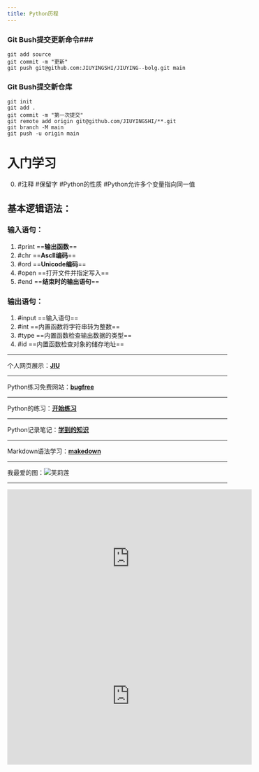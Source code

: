 ```yaml
---
title: Python历程
---
```

### Git Bush提交更新命令###
```Git
git add source
git commit -m "更新"
git push git@github.com:JIUYINGSHI/JIUYING--bolg.git main
```
### Git Bush提交新仓库
```Git
git init
git add .
git commit -m "第一次提交"
git remote add origin git@github.com/JIUYINGSHI/**.git
git branch -M main
git push -u origin main
```
# 入门学习
0. #注释 #保留字 #Python的性质 #Python允许多个变量指向同一值
## 基本逻辑语法：

### 输入语句：
1. #print 
	==**输出函数**==
2. #chr
	==**Ascll编码**==
3. #ord
	==**Unicode编码**==  
4. #open 
	==打开文件并指定写入==
5. #end
	==**结束时的输出语句**==
###  输出语句：
1. #input 
	==输入语句==
2. #int 
	==内置函数将字符串转为整数==
3. #type 
	==内置函数检查输出数据的类型==
4. #id 
	==内置函数检查对象的储存地址==
***
个人网页展示：[**JIU**](https:/JIU.rovn.ink "这个套用的是模板，之后一定要自己做一个")
***
Python练习免费网站：[**bugfree**](https:/bugfree.cc)
***
Python的练习：[**开始练习**](Python练习.py)
***
Python记录笔记：[**学到的知识**](Python记录笔记)
***
Markdown语法学习：[**makedown**](https://markdown.com.cn/basic-syntax/ "忘记怎么用就来看看吧")
***
我最爱的图：![**芙莉莲**](https://s2.loli.net/2024/03/22/5Htxku4WoQgXRBN.jpg)
***

<iframe width="560" height="315" src="https://www.youtube.com/embed/4xnsmyI5KMQ?si=FqWZNrFOwTAZiZDi" title="YouTube video player" frameborder="0" allow="accelerometer; autoplay; clipboard-write; encrypted-media; gyroscope; picture-in-picture; web-share" referrerpolicy="strict-origin-when-cross-origin" allowfullscreen></iframe>

<iframe width= 560px height= 315px src="https://player.bilibili.com/player.html?aid=712020469&bvid=BV1wD4y1o7AS&cid=1298431480&p=15&&autoplay=0&high_quality=1&danmaku=0" scrolling="no" border="0" frameborder="no" framespacing="0" allowfullscreen="true"> </iframe>